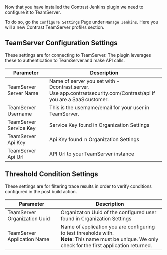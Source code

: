 <!--
title: "Configuring The Contrast Jenkins Plugin"
description: "Instructions on configuring the Contrast Jenkins Plugin"
tags: "jenkins agent maven teamserver"
-->

Now that you have installed the Contrast Jenkins plugin we need to configure it to TeamServer.

To do so, go the `Configure Settings` Page under `Manage Jenkins`. Here you will a new Contrast TeamServer profiles section.

## TeamServer Configuration Settings

These settings are for connecting to TeamServer. The plugin leverages these to authentication to TeamServer and make API calls.

| Parameter              | Description                                             |
|------------------------|---------------------------------------------------------|
| TeamServer Server Name | Name of server you set with -Dcontrast.server. <BR> Use app.contrastsecurity.com/Contrast/api if you are a SaaS customer. |
| TeamServer Username    | This is the username/email for your user in TeamServer. |
| TeamServer Service Key | Service Key found in Organization Settings              |
| TeamServer Api Key     | Api Key found in Organization Settings                  |
| TeamServer Api Url     | API Url to your TeamServer instance                     |

## Threshold Condition Settings

These settings are for filtering trace results in order to verify conditions configured in the post build action.

| Parameter                    | Description                                                             |
|------------------------------|-------------------------------------------------------------------------|
| TeamServer Organization Uuid | Organization Uuid of the configured user found in Organization Settings |
| TeamServer Application Name  | Name of application you are configuring to test thresholds with. <BR> **Note**: This name must be unique. We only check for the first application returned.      |
